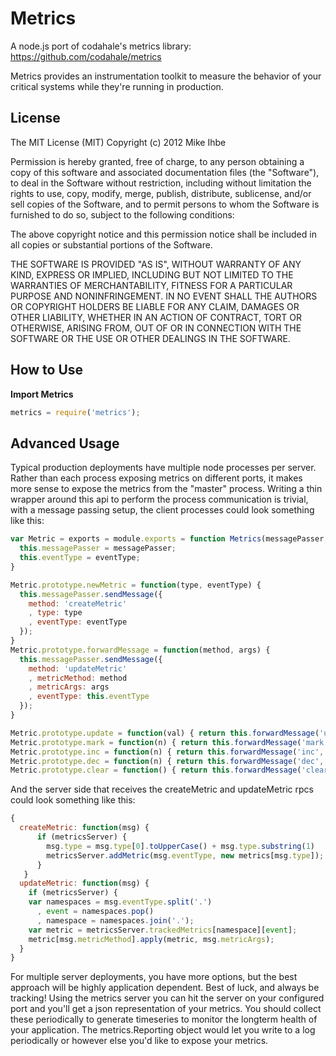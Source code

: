 Metrics
=======

A node.js port of codahale's metrics library: https://github.com/codahale/metrics

Metrics provides an instrumentation toolkit to measure the behavior of your critical systems while they're running in production.

License
---------
The MIT License (MIT)
Copyright (c) 2012 Mike Ihbe

Permission is hereby granted, free of charge, to any person obtaining a copy of this software and associated documentation files (the "Software"), to deal in the Software without restriction, including without limitation the rights to use, copy, modify, merge, publish, distribute, sublicense, and/or sell copies of the Software, and to permit persons to whom the Software is furnished to do so, subject to the following conditions:

The above copyright notice and this permission notice shall be included in all copies or substantial portions of the Software.

THE SOFTWARE IS PROVIDED "AS IS", WITHOUT WARRANTY OF ANY KIND, EXPRESS OR IMPLIED, INCLUDING BUT NOT LIMITED TO THE WARRANTIES OF MERCHANTABILITY, FITNESS FOR A PARTICULAR PURPOSE AND NONINFRINGEMENT. IN NO EVENT SHALL THE AUTHORS OR COPYRIGHT HOLDERS BE LIABLE FOR ANY CLAIM, DAMAGES OR OTHER LIABILITY, WHETHER IN AN ACTION OF CONTRACT, TORT OR OTHERWISE, ARISING FROM, OUT OF OR IN CONNECTION WITH THE SOFTWARE OR THE USE OR OTHER DEALINGS IN THE SOFTWARE.


How to Use
----------

**Import Metrics**

```javascript
metrics = require('metrics');
```

Advanced Usage
--------------
Typical production deployments have multiple node processes per server.  Rather than each process exposing metrics on different ports, it makes more sense to expose the metrics from the "master" process.  Writing a thin wrapper around this api to perform the process communication is trivial, with a message passing setup, the client processes could look something like this:

```javascript
var Metric = exports = module.exports = function Metrics(messagePasser, eventType) {
  this.messagePasser = messagePasser;
  this.eventType = eventType;
}

Metric.prototype.newMetric = function(type, eventType) {
  this.messagePasser.sendMessage({
    method: 'createMetric'
    , type: type
    , eventType: eventType
  });
}
Metric.prototype.forwardMessage = function(method, args) {
  this.messagePasser.sendMessage({
    method: 'updateMetric'
    , metricMethod: method
    , metricArgs: args
    , eventType: this.eventType
  }); 
}

Metric.prototype.update = function(val) { return this.forwardMessage('update', [val]); }
Metric.prototype.mark = function(n) { return this.forwardMessage('mark', [n]); }
Metric.prototype.inc = function(n) { return this.forwardMessage('inc', [n]); }
Metric.prototype.dec = function(n) { return this.forwardMessage('dec', [n]); }
Metric.prototype.clear = function() { return this.forwardMessage('clear'); }
```

And the server side that receives the createMetric and updateMetric rpcs could look something like this:

```javascript
{
  createMetric: function(msg) {
      if (metricsServer) {
        msg.type = msg.type[0].toUpperCase() + msg.type.substring(1)
        metricsServer.addMetric(msg.eventType, new metrics[msg.type]);
      }
   }
  updateMetric: function(msg) {
    if (metricsServer) {
    var namespaces = msg.eventType.split('.')
      , event = namespaces.pop()
      , namespace = namespaces.join('.');
    var metric = metricsServer.trackedMetrics[namespace][event];
    metric[msg.metricMethod].apply(metric, msg.metricArgs);
  }
}
```

For multiple server deployments, you have more options, but the best approach will be highly application dependent. Best of luck, and always be tracking!
Using the metrics server you can hit the server on your configured port and you'll get a json representation of your metrics.  You should collect these periodically to generate timeseries to monitor the longterm health of your application.  The metrics.Reporting object would let you write to a log periodically or however else you'd like to expose your metrics.
